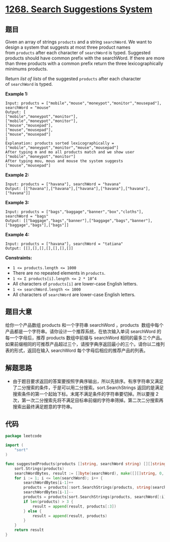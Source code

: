 # [1268. Search Suggestions System](https://leetcode.com/problems/search-suggestions-system/)

## 题目

Given an array of strings `products` and a string `searchWord`. We want to design a system that suggests at most three product names from `products` after each character of `searchWord` is typed. Suggested products should have common prefix with the searchWord. If there are more than three products with a common prefix return the three lexicographically minimums products.

Return *list of lists* of the suggested `products` after each character of `searchWord` is typed.

**Example 1:**

```
Input: products = ["mobile","mouse","moneypot","monitor","mousepad"], searchWord = "mouse"
Output: [
["mobile","moneypot","monitor"],
["mobile","moneypot","monitor"],
["mouse","mousepad"],
["mouse","mousepad"],
["mouse","mousepad"]
]
Explanation: products sorted lexicographically = ["mobile","moneypot","monitor","mouse","mousepad"]
After typing m and mo all products match and we show user ["mobile","moneypot","monitor"]
After typing mou, mous and mouse the system suggests ["mouse","mousepad"]

```

**Example 2:**

```
Input: products = ["havana"], searchWord = "havana"
Output: [["havana"],["havana"],["havana"],["havana"],["havana"],["havana"]]
```

**Example 3:**

```
Input: products = ["bags","baggage","banner","box","cloths"], searchWord = "bags"
Output: [["baggage","bags","banner"],["baggage","bags","banner"],["baggage","bags"],["bags"]]
```

**Example 4:**

```
Input: products = ["havana"], searchWord = "tatiana"
Output: [[],[],[],[],[],[],[]]
```

**Constraints:**

- `1 <= products.length <= 1000`
- There are no repeated elements in `products`.
- `1 <= Σ products[i].length <= 2 * 10^4`
- All characters of `products[i]` are lower-case English letters.
- `1 <= searchWord.length <= 1000`
- All characters of `searchWord` are lower-case English letters.

## 题目大意

给你一个产品数组 products 和一个字符串 searchWord ，products  数组中每个产品都是一个字符串。请你设计一个推荐系统，在依次输入单词 searchWord 的每一个字母后，推荐 products 数组中前缀与 searchWord 相同的最多三个产品。如果前缀相同的可推荐产品超过三个，请按字典序返回最小的三个。请你以二维列表的形式，返回在输入 searchWord 每个字母后相应的推荐产品的列表。

## 解题思路

- 由于题目要求返回的答案要按照字典序输出，所以先排序。有序字符串又满足了二分搜索的条件，于是可以用二分搜索。sort.SearchStrings 返回的是满足搜索条件的第一个起始下标。末尾不满足条件的字符串要切掉。所以要搜 2 次，第一次二分搜索先将不满足目标串前缀的字符串筛掉。第二次二分搜索再搜索出最终满足题意的字符串。

## 代码

```go
package leetcode

import (
    "sort"
)

func suggestedProducts(products []string, searchWord string) [][]string {
    sort.Strings(products)
    searchWordBytes, result := []byte(searchWord), make([][]string, 0, len(searchWord))
    for i := 1; i <= len(searchWord); i++ {
        searchWordBytes[i-1]++
        products = products[:sort.SearchStrings(products, string(searchWordBytes[:i]))]
        searchWordBytes[i-1]--
        products = products[sort.SearchStrings(products, searchWord[:i]):]
        if len(products) > 3 {
            result = append(result, products[:3])
        } else {
            result = append(result, products)
        }
    }
    return result
}
```